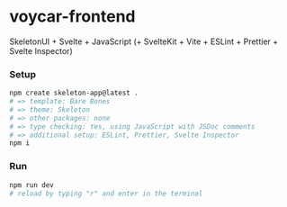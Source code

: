# voycar-frontend

SkeletonUI + Svelte + JavaScript (+ SvelteKit + Vite + ESLint + Prettier + Svelte Inspector)

### Setup

```sh
npm create skeleton-app@latest .
# => template: Bare Bones
# => theme: Skeleton
# => other packages: none
# => type checking: Yes, using JavaScript with JSDoc comments
# => additional setup: ESLint, Prettier, Svelte Inspector
npm i
```

### Run

```sh
npm run dev
# reload by typing "r" and enter in the terminal
```
